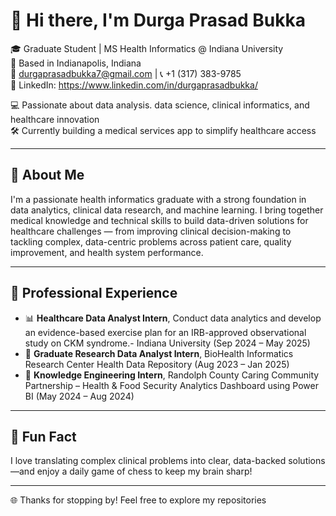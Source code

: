 # 👋 Hi there, I'm Durga Prasad Bukka

🎓 Graduate Student | MS Health Informatics @ Indiana University  
📍 Based in Indianapolis, Indiana  
📧 durgaprasadbukka7@gmail.com | 📞 +1 (317) 383-9785  
🔗 LinkedIn: https://www.linkedin.com/in/durgaprasadbukka/ 

💻 Passionate about data analysis. data science, clinical informatics, and healthcare innovation  
🛠️ Currently building a medical services app to simplify healthcare access

---
## 💼 About Me
I'm a passionate health informatics graduate with a strong foundation in data analytics, clinical data research, and machine learning. I bring together medical knowledge and technical skills to build data-driven solutions for healthcare challenges — from improving clinical decision-making to tackling complex, data-centric problems across patient care, quality improvement, and health system performance.

---

## 🧪 Professional Experience
-  📊 **Healthcare Data Analyst Intern**, Conduct data analytics and develop an evidence-based exercise plan for an IRB-approved observational study on CKM syndrome.- Indiana University (Sep 2024 – May 2025)
- 🧠 **Graduate Research Data Analyst Intern**, BioHealth Informatics Research Center Health Data Repository (Aug 2023 – Jan 2025)  
- 🤝 **Knowledge Engineering Intern**, Randolph County Caring Community Partnership – Health & Food Security Analytics Dashboard using Power BI (May 2024 – Aug 2024)

---
## 🧠 Fun Fact
I love translating complex clinical problems into clear, data-backed solutions—and enjoy a daily game of chess to keep my brain sharp!

---
🌐 Thanks for stopping by! Feel free to explore my repositories
